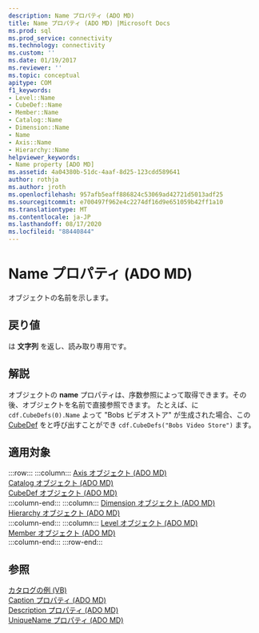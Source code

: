 ```yaml
---
description: Name プロパティ (ADO MD)
title: Name プロパティ (ADO MD) |Microsoft Docs
ms.prod: sql
ms.prod_service: connectivity
ms.technology: connectivity
ms.custom: ''
ms.date: 01/19/2017
ms.reviewer: ''
ms.topic: conceptual
apitype: COM
f1_keywords:
- Level::Name
- CubeDef::Name
- Member::Name
- Catalog::Name
- Dimension::Name
- Name
- Axis::Name
- Hierarchy::Name
helpviewer_keywords:
- Name property [ADO MD]
ms.assetid: 4a04380b-51dc-4aaf-8d25-123cdd589641
author: rothja
ms.author: jroth
ms.openlocfilehash: 957afb5eaff886824c53069ad42721d5013adf25
ms.sourcegitcommit: e700497f962e4c2274df16d9e651059b42ff1a10
ms.translationtype: MT
ms.contentlocale: ja-JP
ms.lasthandoff: 08/17/2020
ms.locfileid: "88440844"
---
```

# <a name="name-property-ado-md"></a>Name プロパティ (ADO MD)
オブジェクトの名前を示します。  
  
## <a name="return-values"></a>戻り値  
 は **文字列** を返し、読み取り専用です。  
  
## <a name="remarks"></a>解説  
 オブジェクトの **name** プロパティは、序数参照によって取得できます。その後、オブジェクトを名前で直接参照できます。 たとえば、に `cdf.CubeDefs(0).Name` よって "Bobs ビデオストア" が生成された場合、この [CubeDef](../../../ado/reference/ado-md-api/cubedef-object-ado-md.md) をと呼び出すことができ `cdf.CubeDefs("Bobs Video Store")` ます。  
  
## <a name="applies-to"></a>適用対象  

:::row:::
    :::column:::
        [Axis オブジェクト (ADO MD)](../../../ado/reference/ado-md-api/axis-object-ado-md.md)  
        [Catalog オブジェクト (ADO MD)](../../../ado/reference/ado-md-api/catalog-object-ado-md.md)  
        [CubeDef オブジェクト (ADO MD)](../../../ado/reference/ado-md-api/cubedef-object-ado-md.md)  
    :::column-end:::
    :::column:::
        [Dimension オブジェクト (ADO MD)](../../../ado/reference/ado-md-api/dimension-object-ado-md.md)  
        [Hierarchy オブジェクト (ADO MD)](../../../ado/reference/ado-md-api/hierarchy-object-ado-md.md)  
    :::column-end:::
    :::column:::
        [Level オブジェクト (ADO MD)](../../../ado/reference/ado-md-api/level-object-ado-md.md)  
        [Member オブジェクト (ADO MD)](../../../ado/reference/ado-md-api/member-object-ado-md.md)  
    :::column-end:::
:::row-end:::

## <a name="see-also"></a>参照  
 [カタログの例 (VB)](../../../ado/reference/ado-md-api/catalog-example-vb.md)   
 [Caption プロパティ (ADO MD)](../../../ado/reference/ado-md-api/caption-property-ado-md.md)   
 [Description プロパティ (ADO MD)](../../../ado/reference/ado-md-api/description-property-ado-md.md)   
 [UniqueName プロパティ (ADO MD)](../../../ado/reference/ado-md-api/uniquename-property-ado-md.md)
